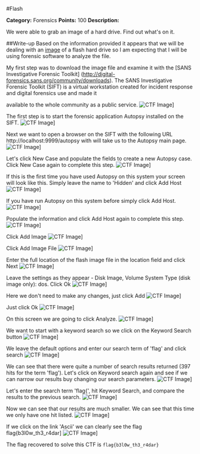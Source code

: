 #Flash

**Category:** Forensics 
**Points:** 100 
**Description:** 

We were able to grab an image of a hard drive. Find out what's on it.

##Write-up
Based on the information provided it appears that we will be dealing with an [image](https://en.wikipedia.org/wiki/Disk_image) of a flash hard drive so I am expecting that I will be using forensic software to analyze the file.

My first step was to download the image file and examine it with the [SANS Investigative Forensic Toolkit] (http://digital-forensics.sans.org/community/downloads). The SANS Investigative Forensic Toolkit (SIFT)  is a virtual workstation created for incident response and digital forensics use and made it 

available to the whole community as a public service. 
![CTF Image](./Images/CTF1.jpg)]

The first step is to start the forensic application Autopsy installed on the SIFT.
![CTF Image](./Images/CTF2.jpg)]

Next we want to open a  browser on the SIFT with the following URL http://localhost:9999/autopsy with will take us to the Autopsy main page.
![CTF Image](./Images/CTF3.jpg)]
 
Let's click New Case and populate the fields to create a new Autopsy case. Click New Case again to complete this step.
![CTF Image](./Images/CTF4.jpg)]

If this is the first time you have used Autopsy on this system your screen will look like this. Simply leave the name to 'Hidden' and click Add Host
![CTF Image](./Images/CTF5.jpg)]

If you have run Autopsy on this system before simply click Add Host.
![CTF Image](./Images/CTF6.jpg)]

Populate the information and click Add Host again to complete this step.
![CTF Image](./Images/CTF7.jpg)]

Click Add Image
![CTF Image](./Images/CTF8.jpg)]

Click Add Image File
![CTF Image](./Images/CTF9.jpg)]

Enter the full location of the flash image file in the location field and click Next
![CTF Image](./Images/CTF10.jpg)]

Leave the settings as they appear - Disk Image, Volume System Type (disk image only): dos. Click Ok 
![CTF Image](./Images/CTF11.jpg)]

Here we don't need to make any changes, just click Add
![CTF Image](./Images/CTF12.jpg)]

Just click Ok
![CTF Image](./Images/CTF13.jpg)]

On this screen we are going to click Analyze.
![CTF Image](./Images/CTF14.jpg)]

We want to start with a keyword search so we click on the Keyword Search button
![CTF Image](./Images/CTF15.jpg)] 

We leave the default options and enter our search term of 'flag' and click search
![CTF Image](./Images/CTF16.jpg)]

We can see that there were quite a number of search results returned (397 hits for the term 'flag'). Let's click on Keyword search again and see if we can narrow our results buy changing our search parameters.
![CTF Image](./Images/CTF17.jpg)]

Let's enter the search term 'flag{', hit Keyword Search, and compare the results to the previous search.
![CTF Image](./Images/CTF18.jpg)]

Now we can see that our results are much smaller. We can see that this time we only have one hit listed.
![CTF Image](./Images/CTF19.jpg)]

If we click on the link 'Ascii' we can clearly see the flag flag{b3l0w_th3_r4dar]
![CTF Image](./Images/CTF20.jpg)]

The flag recovered to solve this CTF is ```flag{b3l0w_th3_r4dar}```

